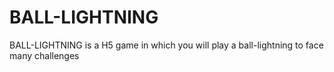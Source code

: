# BALL-LIGHTNING
BALL-LIGHTNING is a H5 game in which you will play a ball-lightning to face many challenges
